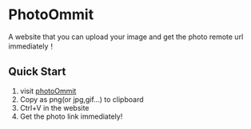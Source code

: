 # PhotoOmmit
A website that you can upload your image and get the photo remote url immediately！

## Quick Start

1. visit [photoOmmit](https://photo.tans.fun)  
2. Copy as png(or jpg,gif...) to clipboard  
3. Ctrl+V in the website
4. Get the photo link immediately!
